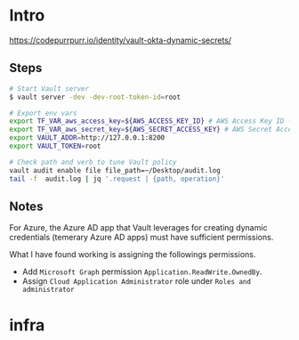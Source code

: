 # Intro

<https://codepurrpurr.io/identity/vault-okta-dynamic-secrets/>

## Steps

```sh
# Start Vault server
$ vault server -dev -dev-root-token-id=root

# Export env vars
export TF_VAR_aws_access_key=${AWS_ACCESS_KEY_ID} # AWS Access Key ID - This command assumes the AWS Access Key ID is set in your environment as AWS_ACCESS_KEY_ID
export TF_VAR_aws_secret_key=${AWS_SECRET_ACCESS_KEY} # AWS Secret Access Key - This command assumes the AWS Access Key ID is set in your environment as AWS_SECRET_ACCESS_KEY
export VAULT_ADDR=http://127.0.0.1:8200
export VAULT_TOKEN=root

# Check path and verb to tune Vault policy
vault audit enable file file_path=~/Desktop/audit.log
tail -f  audit.log | jq '.request | {path, operation}'

```

## Notes

For Azure, the Azure AD app that Vault leverages for creating dynamic credentials (temerary Azure AD apps) must have sufficient permissions.

What I have found working is assigning the followings permissions.

* Add `Microsoft Graph` permission `Application.ReadWrite.OwnedBy`.
* Assign `Cloud Application Administrator` role under `Roles and administrator`
# infra
